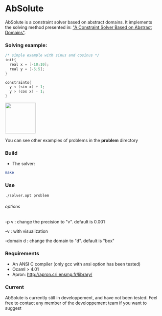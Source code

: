 # AbSolute

AbSolute is a constraint solver based on abstract domains. It implements the solving method presented in: ["A Constraint Solver Based on Abstract Domains"](https://hal.archives-ouvertes.fr/hal-00785604/file/Pelleau_Mine_Truchet_Benhamou.pdf).

### Solving example:

```c          
/* simple example with sinus and cosinus */
init{
  real x = [-10;10];
  real y = [-5;5];
}

constraints{
  y < (sin x) + 1;
  y > (cos x) - 1;
}
```
<img src="https://github.com/mpelleau/AbSolute/blob/master/imgs/t2.png" width="100" height="100">


You can see other examples of problems in the **problem** directory

### Build 
- The solver: 
```sh 
make
```

### Use
```sh 
./solver.opt problem
```

###### options
  -p v : change the precision to "v". default is 0.001
  
  -v : with visualization
  
  -domain d : change the domain to "d". default is "box"


### Requirements
- An ANSI C compiler (only gcc with ansi option has been tested)
- Ocaml > 4.01
- Apron: http://apron.cri.ensmp.fr/library/

### Current
AbSolute is currently still in developpement, and have not been tested.
Feel free to contact any member of the developpement team if you want to suggest 
